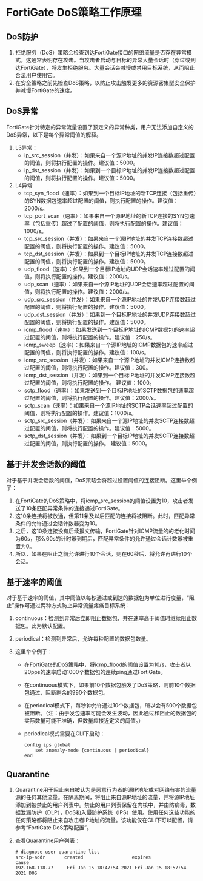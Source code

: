 # FortiGate DoS策略工作原理

## DoS防护

1. 拒绝服务（DoS）策略会检查到达FortiGate接口的网络流量是否存在异常模式，这通常表明存在攻击。当攻击者启动与目标的异常大量会话时（穿过或到达FortiGate），将发生拒绝服务。大量会话会减慢或禁用目标系统，从而阻止合法用户使用它。
2. 在安全策略之前先检查DoS策略，以防止攻击触发更多的资源密集型安全保护并减慢FortiGate的速度。

## DoS异常

FortiGate针对特定的异常流量设置了预定义的异常种类，用户无法添加自定义的DoS异常，以下是每个异常阈值的解释。

1. L3异常：
   - ip_src_session（并发）：如果来自一个源IP地址的并发IP连接数超过配置的阈值，则将执行配置的操作。建议值：5000。
   - ip_dst_session（并发）：如果到一个目标IP地址的并发IP连接数超过配置的阈值，则将执行配置的操作。建议值：5000。
2. L4异常
   - tcp_syn_flood（速率）：如果到一个目标IP地址的新TCP连接（包括重传）的SYN数据包速率超过配置的阈值，则执行配置的操作。建议值：2000/s。
   - tcp_port_scan（速率）：如果来自一个源IP地址的新TCP连接的SYN包速率（包括重传）超过了配置的阈值，则将执行配置的操作。建议值：1000/s。
   - tcp_src_session（并发）：如果来自一个源IP地址的并发TCP连接数超过配置的阈值，则将执行配置的操作。建议值：5000。
   - tcp_dst_session（并发）：如果到一个目标IP地址的并发TCP连接数超过配置的阈值，则将执行配置的操作。建议值：5000。
   - udp_flood（速率）：如果到一个目标IP地址的UDP会话速率超过配置的阈值，则将执行配置的操作。建议值：2000/s。
   - udp_scan（速率）：如果来自一个源IP地址的UDP会话速率超过配置的阈值，则将执行配置的操作。建议值：2000/s。
   - udp_src_session（并发）：如果来自一个源IP地址的并发UDP连接数超过配置的阈值，则将执行配置的操作。建议值：5000。
   - udp_dst_session（并发）：如果到一个目标IP地址的并发UDP连接数超过配置的阈值，则将执行配置的操作。建议值：5000。
   - icmp_flood（速率）：如果发送到一个目标IP地址的ICMP数据包的速率超过配置的阈值，则将执行配置的操作。建议值：250/s。
   - icmp_sweep（速率）：如果来自一个源IP地址的ICMP数据包的速率超过配置的阈值，则将执行配置的操作。建议值：100/s。
   - icmp_src_session（并发）：如果来自一个源IP地址的并发ICMP连接数超过配置的阈值，则将执行配置的操作。建议值：300。
   - icmp_dst_session（并发）：如果到一个目标IP地址的并发ICMP连接数超过配置的阈值，则将执行配置的操作。 建议值：1000。
   - sctp_flood（速率）：如果发送到一个目标IP地址的SCTP数据包的速率超过配置的阈值，则将执行配置的操作。建议值：2000/s。
   - sctp_scan（速率）：如果来自一个源IP地址的SCTP会话速率超过配置的阈值，则将执行配置的操作。建议值：1000/s。
   - sctp_src_session（并发）：如果来自一个源IP地址的并发SCTP连接数超过配置的阈值，则将执行配置的操作。建议值：5000。
   - sctp_dst_session（并发）：如果到一个目标IP地址的并发SCTP连接数超过配置的阈值，则执行配置的操作。 建议值：5000。

## 基于并发会话数的阈值

对于基于并发会话数的阈值，DoS策略会将超过设置阈值的连接阻断。这里举个例子：

1. 在FortiGate的DoS策略中，将icmp_src_session的阈值设置为10，攻击者发送了10条匹配异常条件的连接通过FortiGate。
2. 这10条连接将被放通，但第11条及以后匹配的连接将被阻断。此时，匹配异常条件的允许通过会话计数器变为10。
3. 之后，这10条连接没有后续报文传输，FortiGate针对ICMP流量的的老化时间为60s，那么60s的计时器到期后，匹配异常条件的允许通过会话计数器被重置为0。
4. 所以，如果在阻止之前允许进行10个会话，则在60秒后，将允许再进行10个会话。

## 基于速率的阈值

对于基于速率的阈值，其中阈值以每秒通过或到达的数据包为单位进行度量，“阻止”操作可通过两种方式防止异常流量瘫痪目标系统：

1. continuous：检测到异常后立即阻止数据包，并在速率高于阈值时继续阻止数据包。此为默认配置。

2. periodical：检测到异常后，允许每秒配置的数据包数量。

3. 这里举个例子：
   - 在FortiGate的DoS策略中，将icmp_flood的阈值设置为10/s，攻击者以20pps的速率启动1000个数据包的连续ping通过FortiGate。
   
   - 在continuous模式下，如果前10个数据包触发了DoS策略，则前10个数据包通过，阻断剩余的990个数据包。
   
   - 在periodical模式下，每秒钟允许通过10个数据包，所以会有500个数据包被阻断。（注：由于发包速率可能会发生波动，因此通过和阻止的数据包的实际数量可能不准确，但数量应接近定义的阈值。）
   
   - periodical模式需要在CLI下启动：
   
        ```
        config ips global
            set anomaly-mode {continuous | periodical}
        end
        ```

## Quarantine

1. Quarantine用于阻止来自被认为是恶意行为者的源IP地址或对网络有害的流量源的任何其他流量。在隔离期间，将阻止来自源IP地址的流量，并将源IP地址添加到被禁止的用户列表中。禁止的用户列表保留在内核中，并由防病毒，数据泄漏防护（DLP），DoS和入侵防护系统（IPS）使用。使用任何这些功能的任何策略都将阻止来自攻击者IP地址的流量。该功能仅在CLI下可以配置，请参考“FortiGate DoS策略配置”。

2. 查看Quarantine用户列表：

   ```
   # diagnose user quarantine list
   src-ip-addr       created                  expires                  cause            
   192.168.118.77     Fri Jan 15 18:47:54 2021 Fri Jan 15 18:57:54 2021 DOS   
   ```

   
